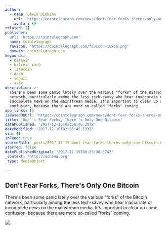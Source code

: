 ```yaml
---
author:
  - name: David Dinkins
    url: 'https://cointelegraph.com/news/dont-fear-forks-theres-only-one-bitcoin'
    avatar: {}
related: []
publisher:
  url: 'https://cointelegraph.com'
  name: Cointelegraph
  favicon: 'https://cointelegraph.com/favicon-16x16.png'
  domain: cointelegraph.com
keywords:
  - bitcoin
  - bitcoin cash
  - litecoin
  - dash
  - segwit
  - asic
description: >-
  There's been some panic lately over the various "forks" of the Bitcoin
  network, particularly among the less tech-savvy who hear inaccurate or
  incomplete news on the mainstream media. It's important to clear up some
  confusion, because there are more so-called "forks" coming.
app_links: []
isBasedOnUrl: 'https://cointelegraph.com/news/dont-fear-forks-theres-only-one-bitcoin'
title: 'Don''t Fear Forks, There''s Only One Bitcoin'
datePublished: '2017-12-16T02:56:46.307Z'
dateModified: '2017-12-16T02:56:45.133Z'
via: {}
inFeed: true
sourcePath: _posts/2017-11-19-dont-fear-forks-theres-only-one-bitcoin.md
starred: false
datePublishedOriginal: '2017-11-19T00:25:38.574Z'
_context: 'http://schema.org'
_type: MediaObject

---
```

<article style=""><h1>Don't Fear Forks, There's Only One Bitcoin</h1><p>There's been some panic lately over the various "forks" of the Bitcoin network, particularly among the less tech-savvy who hear inaccurate or incomplete news on the mainstream media. It's important to clear up some confusion, because there are more so-called "forks" coming.</p><img src="https://cointelegraph.com/images/725_Ly9jb2ludGVsZWdyYXBoLmNvbS9zdG9yYWdlL3VwbG9hZHMvdmlldy84Njk3MWU3ZTZkOGY4Y2EzZjBiZWEyMzUwMzgxMzkzZi5qcGc=.jpg" /></article>